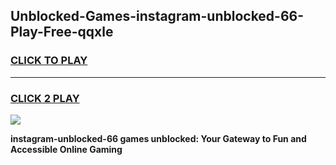 
## Unblocked-Games-instagram-unblocked-66-Play-Free-qqxle
<h3>
<a href="https://premium76.site?title=instagram-unblocked-66&ref=23A">CLICK TO PLAY</a></h3>
<hr>

<h3>
<a href="https://premium76.site?title=instagram-unblocked-66&ref=23A">CLICK 2 PLAY</a>
  
</h3>

<a href="https://premium76.site?title=instagram-unblocked-66&ref=23A"><img src="https://clearcache.store/games.png"></a>


**instagram-unblocked-66 games unblocked: Your Gateway to Fun and Accessible Online Gaming**
